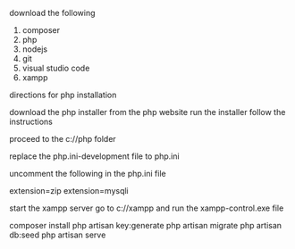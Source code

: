 download the following

1. composer
2. php
3. nodejs
4. git
5. visual studio code
6. xampp


directions for php installation

download the php installer from the php website
run the installer
follow the instructions

proceed to the c://php folder

replace the php.ini-development file to php.ini

uncomment the following in the php.ini file

extension=zip
extension=mysqli

start the xampp server
 go to  c://xampp and run the xampp-control.exe file

composer install
php artisan key:generate
php artisan migrate
php artisan db:seed
php artisan serve
